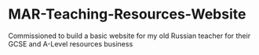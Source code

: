 # MAR-Teaching-Resources-Website
 Commissioned to build a basic website for my old Russian teacher for their GCSE and A-Level resources business 
